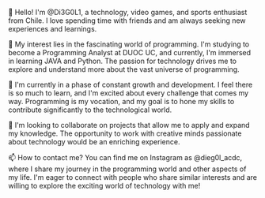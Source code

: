 👋 Hello! I'm @Di3G0L1, a technology, video games, and sports enthusiast from Chile. 
    I love spending time with friends and am always seeking new experiences and learnings.

👀 My interest lies in the fascinating world of programming. I'm studying to become a Programming Analyst at DUOC UC, 
    and currently, I'm immersed in learning JAVA and Python. The passion for technology drives me to explore and understand 
    more about the vast universe of programming.

🌱 I'm currently in a phase of constant growth and development. I feel there is so much to learn, and I'm excited about 
    every challenge that comes my way. Programming is my vocation, and my goal is to hone my skills to contribute significantly
    to the technological world.

💞️ I'm looking to collaborate on projects that allow me to apply and expand my knowledge. The opportunity to work with creative minds 
    passionate about technology would be an enriching experience.

📫 How to contact me? You can find me on Instagram as @dieg0l_acdc, where I share my journey in the programming world and other aspects of my life. 
    I'm eager to connect with people who share similar interests and are willing to explore the exciting world of technology with me!
